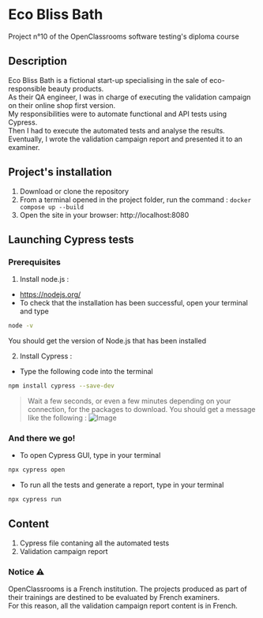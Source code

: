 # Eco Bliss Bath
Project n°10 of the OpenClassrooms software testing's diploma course

## Description
Eco Bliss Bath is a fictional start-up specialising in the sale of eco-responsible beauty products.\
As their QA engineer, I was in charge of executing the validation campaign on their online shop first version.\
My responsibilities were to automate functional and API tests using Cypress.\
Then I had to execute the automated tests and analyse the results.\
Eventually, I wrote the validation campaign report and presented it to an examiner.

## Project's installation
1. Download or clone the repository
2. From a terminal opened in the project folder, run the command : `docker compose up --build`
3. Open the site in your browser: http://localhost:8080 

## Launching Cypress tests
### Prerequisites
1. Install node.js :
- https://nodejs.org/
- To check that the installation has been successful, open your terminal and type
```bash
node -v
```
You should get the version of Node.js that has been installed

2. Install Cypress :
- Type the following code into the terminal
```bash
npm install cypress --save-dev 
```
> Wait a few seconds, or even a few minutes depending on your connection, for the packages to download.
 You should get a message like the following :
 ![Image](https://user.oc-static.com/upload/2023/10/19/16977305146287_image43.png)

### And there we go! 
- To open Cypress GUI, type in your terminal
```bash
npx cypress open
```
- To run all the tests and generate a report, type in your terminal
```bash
npx cypress run
```

## Content
1. Cypress file contaning all the automated tests
2. Validation campaign report

### Notice ⚠️
OpenClassrooms is a French institution. The projects produced as part of their trainings are destined to be evaluated by French examiners.\
For this reason, all the validation campaign report content is in French.